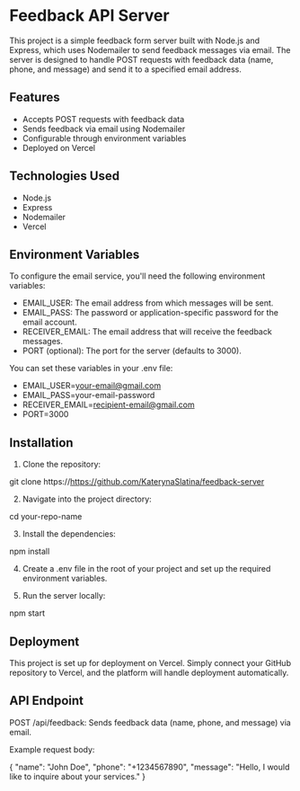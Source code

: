 # Feedback API Server

This project is a simple feedback form server built with Node.js and Express, which uses Nodemailer to send feedback messages via email. The server is designed to handle POST requests with feedback data (name, phone, and message) and send it to a specified email address.

## Features

- Accepts POST requests with feedback data
- Sends feedback via email using Nodemailer
- Configurable through environment variables
- Deployed on Vercel

## Technologies Used

- Node.js
- Express
- Nodemailer
- Vercel

## Environment Variables

To configure the email service, you'll need the following environment variables:

- EMAIL_USER: The email address from which messages will be sent.
- EMAIL_PASS: The password or application-specific password for the email account.
- RECEIVER_EMAIL: The email address that will receive the feedback messages.
- PORT (optional): The port for the server (defaults to 3000).

You can set these variables in your .env file:

- EMAIL_USER=your-email@gmail.com
- EMAIL_PASS=your-email-password
- RECEIVER_EMAIL=recipient-email@gmail.com
- PORT=3000

## Installation

1. Clone the repository:

git clone https://https://github.com/KaterynaSlatina/feedback-server

2. Navigate into the project directory:

cd your-repo-name

3. Install the dependencies:

npm install

4. Create a .env file in the root of your project and set up the required environment variables.

5. Run the server locally:

npm start

## Deployment

This project is set up for deployment on Vercel. Simply connect your GitHub repository to Vercel, and the platform will handle deployment automatically.

## API Endpoint

POST /api/feedback: Sends feedback data (name, phone, and message) via email.

Example request body:

{
"name": "John Doe",
"phone": "+1234567890",
"message": "Hello, I would like to inquire about your services."
}
